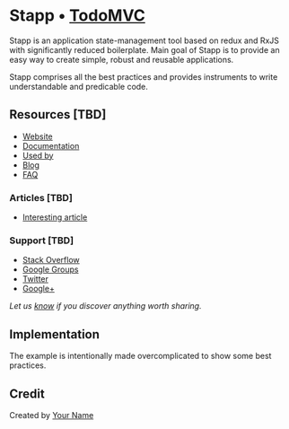 # Stapp • [TodoMVC](http://todomvc.com)

Stapp is an application state-management tool based on redux and RxJS with significantly reduced
boilerplate. Main goal of Stapp is to provide an easy way to create simple, robust and reusable applications.

Stapp comprises all the best practices and provides instruments to write understandable and predicable code.

## Resources [TBD]

- [Website]()
- [Documentation]()
- [Used by]()
- [Blog]()
- [FAQ]()

### Articles [TBD]

- [Interesting article]()

### Support [TBD]

- [Stack Overflow](http://stackoverflow.com/questions/tagged/__)
- [Google Groups]()
- [Twitter](http://twitter.com/__)
- [Google+]()

*Let us [know](https://github.com/tastejs/todomvc/issues) if you discover anything worth sharing.*


## Implementation

The example is intentionally made overcomplicated to show some best practices.

## Credit

Created by [Your Name](http://your-website.com)
